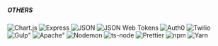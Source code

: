 <h5>OTHERS</h5>
    <div>
        <img alt="Chart.js" src="https://img.shields.io/badge/-Chart.js-FF6384?style=flat-square&logo=Chart.js&logoColor=white"/>
        <img alt="Express" src="https://img.shields.io/badge/-Express-000000?style=flat-square&logo=Express&logoColor=white"/>
        <img alt="JSON" src="https://img.shields.io/badge/-JSON-000000?style=flat-square&logo=JSON&logoColor=white"/>
        <img alt="JSON Web Tokens" src="https://img.shields.io/badge/-JSON%20Web%20Tokens-000000?style=flat-square&logo=jsonwebtokens&logoColor=white"/>
        <img alt="Auth0" src="https://img.shields.io/badge/-Auth0-EB5424?style=flat-square&logo=Auth0&logoColor=white"/>
        <img alt="Twilio" src="https://img.shields.io/badge/-Twilio-F22F46?style=flat-square&logo=Twilio&logoColor=white"/>
        <img alt=Gulp" src="https://img.shields.io/badge/-Gulp-CF4647?style=flat-square&logo=Gulp&logoColor=white"/>
        <img alt=Apache" src="https://img.shields.io/badge/-Apache-D22128?style=flat-square&logo=Apache&logoColor=white"/>
        <img alt="Nodemon" src="https://img.shields.io/badge/-Nodemon-76D04B?style=flat-square&logo=Nodemon&logoColor=white"/>
        <img alt="ts-node" src="https://img.shields.io/badge/-TS%20Node-3178C6?style=flat-square&logo=tsnode&logoColor=white"/>
        <img alt="Prettier" src="https://img.shields.io/badge/-Prettier-F7B93E?style=flat-square&logo=Prettier&logoColor=white"/>
        <img alt="npm" src="https://img.shields.io/badge/-npm-CB3837?style=flat-square&logo=npm&logoColor=white"/>
        <img alt="Yarn" src="https://img.shields.io/badge/-Yarn-2C8EBB?style=flat-square&logo=Yarn&logoColor=white"/>
    </div>